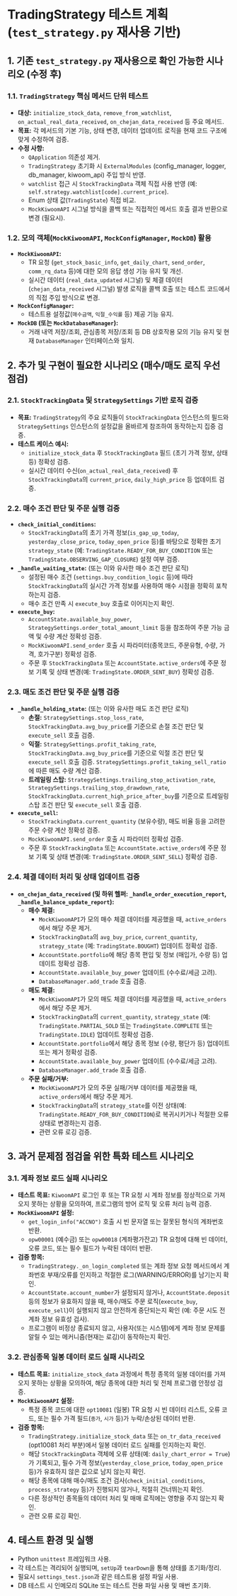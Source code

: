 # TradingStrategy 테스트 계획 (`test_strategy.py` 재사용 기반)

## 1. 기존 `test_strategy.py` 재사용으로 확인 가능한 시나리오 (수정 후)

### 1.1. `TradingStrategy` 핵심 메서드 단위 테스트
- **대상:** `initialize_stock_data`, `remove_from_watchlist`, `on_actual_real_data_received`, `on_chejan_data_received` 등 주요 메서드.
- **목표:** 각 메서드의 기본 기능, 상태 변경, 데이터 업데이트 로직을 현재 코드 구조에 맞게 수정하여 검증.
- **수정 사항:**
    - `QApplication` 의존성 제거.
    - `TradingStrategy` 초기화 시 `ExternalModules` (config_manager, logger, db_manager, kiwoom_api) 주입 방식 반영.
    - `watchlist` 접근 시 `StockTrackingData` 객체 직접 사용 반영 (예: `self.strategy.watchlist[code].current_price`).
    - Enum 상태 값(`TradingState`) 직접 비교.
    - `MockKiwoomAPI` 시그널 방식을 콜백 또는 직접적인 메서드 호출 결과 반환으로 변경 (필요시).

### 1.2. 모의 객체(`MockKiwoomAPI`, `MockConfigManager`, `MockDB`) 활용
- **`MockKiwoomAPI`:**
    - TR 요청 (`get_stock_basic_info`, `get_daily_chart`, `send_order`, `comm_rq_data` 등)에 대한 모의 응답 생성 기능 유지 및 개선.
    - 실시간 데이터 (`real_data_updated` 시그널) 및 체결 데이터 (`chejan_data_received` 시그널) 발생 로직을 콜백 호출 또는 테스트 코드에서의 직접 주입 방식으로 변경.
- **`MockConfigManager`:**
    - 테스트용 설정값(`매수금액`, `익절_수익률` 등) 제공 기능 유지.
- **`MockDB` (또는 `MockDatabaseManager`):**
    - 거래 내역 저장/조회, 관심종목 저장/조회 등 DB 상호작용 모의 기능 유지 및 현재 `DatabaseManager` 인터페이스와 일치.

## 2. 추가 및 구현이 필요한 시나리오 (매수/매도 로직 우선 점검)

### 2.1. `StockTrackingData` 및 `StrategySettings` 기반 로직 검증
- **목표:** `TradingStrategy`의 주요 로직들이 `StockTrackingData` 인스턴스의 필드와 `StrategySettings` 인스턴스의 설정값을 올바르게 참조하여 동작하는지 집중 검증.
- **테스트 케이스 예시:**
    - `initialize_stock_data` 후 `StockTrackingData` 필드 (초기 가격 정보, 상태 등) 정확성 검증.
    - 실시간 데이터 수신(`on_actual_real_data_received`) 후 `StockTrackingData`의 `current_price`, `daily_high_price` 등 업데이트 검증.

### 2.2. 매수 조건 판단 및 주문 실행 검증
- **`check_initial_conditions`:**
    - `StockTrackingData`의 초기 가격 정보(`is_gap_up_today`, `yesterday_close_price`, `today_open_price` 등)를 바탕으로 정확한 초기 `strategy_state` (예: `TradingState.READY_FOR_BUY_CONDITION` 또는 `TradingState.OBSERVING_GAP_CLOSURE`) 설정 여부 검증.
- **`_handle_waiting_state`:** (또는 이와 유사한 매수 조건 판단 로직)
    - 설정된 매수 조건 (`settings.buy_condition_logic` 등)에 따라 `StockTrackingData`의 실시간 가격 정보를 사용하여 매수 시점을 정확히 포착하는지 검증.
    - 매수 조건 만족 시 `execute_buy` 호출로 이어지는지 확인.
- **`execute_buy`:**
    - `AccountState.available_buy_power`, `StrategySettings.order_total_amount_limit` 등을 참조하여 주문 가능 금액 및 수량 계산 정확성 검증.
    - `MockKiwoomAPI.send_order` 호출 시 파라미터(종목코드, 주문유형, 수량, 가격, 호가구분) 정확성 검증.
    - 주문 후 `StockTrackingData` 또는 `AccountState.active_orders`에 주문 정보 기록 및 상태 변경(예: `TradingState.ORDER_SENT_BUY`) 정확성 검증.

### 2.3. 매도 조건 판단 및 주문 실행 검증
- **`_handle_holding_state`:** (또는 이와 유사한 매도 조건 판단 로직)
    - **손절:** `StrategySettings.stop_loss_rate`, `StockTrackingData.avg_buy_price`를 기준으로 손절 조건 판단 및 `execute_sell` 호출 검증.
    - **익절:** `StrategySettings.profit_taking_rate`, `StockTrackingData.avg_buy_price`를 기준으로 익절 조건 판단 및 `execute_sell` 호출 검증. `StrategySettings.profit_taking_sell_ratio`에 따른 매도 수량 계산 검증.
    - **트레일링 스탑:** `StrategySettings.trailing_stop_activation_rate`, `StrategySettings.trailing_stop_drawdown_rate`, `StockTrackingData.current_high_price_after_buy`를 기준으로 트레일링 스탑 조건 판단 및 `execute_sell` 호출 검증.
- **`execute_sell`:**
    - `StockTrackingData.current_quantity` (보유수량), 매도 비율 등을 고려한 주문 수량 계산 정확성 검증.
    - `MockKiwoomAPI.send_order` 호출 시 파라미터 정확성 검증.
    - 주문 후 `StockTrackingData` 또는 `AccountState.active_orders`에 주문 정보 기록 및 상태 변경(예: `TradingState.ORDER_SENT_SELL`) 정확성 검증.

### 2.4. 체결 데이터 처리 및 상태 업데이트 검증
- **`on_chejan_data_received` (및 하위 헬퍼: `_handle_order_execution_report`, `_handle_balance_update_report`):**
    - **매수 체결:**
        - `MockKiwoomAPI`가 모의 매수 체결 데이터를 제공했을 때, `active_orders`에서 해당 주문 제거.
        - `StockTrackingData`의 `avg_buy_price`, `current_quantity`, `strategy_state` (예: `TradingState.BOUGHT`) 업데이트 정확성 검증.
        - `AccountState.portfolio`에 해당 종목 편입 및 정보 (매입가, 수량 등) 업데이트 정확성 검증.
        - `AccountState.available_buy_power` 업데이트 (수수료/세금 고려).
        - `DatabaseManager.add_trade` 호출 검증.
    - **매도 체결:**
        - `MockKiwoomAPI`가 모의 매도 체결 데이터를 제공했을 때, `active_orders`에서 해당 주문 제거.
        - `StockTrackingData`의 `current_quantity`, `strategy_state` (예: `TradingState.PARTIAL_SOLD` 또는 `TradingState.COMPLETE` 또는 `TradingState.IDLE`) 업데이트 정확성 검증.
        - `AccountState.portfolio`에서 해당 종목 정보 (수량, 평단가 등) 업데이트 또는 제거 정확성 검증.
        - `AccountState.available_buy_power` 업데이트 (수수료/세금 고려).
        - `DatabaseManager.add_trade` 호출 검증.
    - **주문 실패/거부:**
        - `MockKiwoomAPI`가 모의 주문 실패/거부 데이터를 제공했을 때, `active_orders`에서 해당 주문 제거.
        - `StockTrackingData`의 `strategy_state`를 이전 상태(예: `TradingState.READY_FOR_BUY_CONDITION`)로 복귀시키거나 적절한 오류 상태로 변경하는지 검증.
        - 관련 오류 로깅 검증.

## 3. 과거 문제점 점검을 위한 특화 테스트 시나리오

### 3.1. 계좌 정보 로드 실패 시나리오
- **테스트 목표:** `KiwoomAPI` 로그인 후 또는 TR 요청 시 계좌 정보를 정상적으로 가져오지 못하는 상황을 모의하여, 프로그램의 방어 로직 및 오류 처리 능력 검증.
- **`MockKiwoomAPI` 설정:**
    - `get_login_info("ACCNO")` 호출 시 빈 문자열 또는 잘못된 형식의 계좌번호 반환.
    - `opw00001` (예수금) 또는 `opw00018` (계좌평가잔고) TR 요청에 대해 빈 데이터, 오류 코드, 또는 필수 필드가 누락된 데이터 반환.
- **검증 항목:**
    - `TradingStrategy._on_login_completed` 또는 계좌 정보 요청 메서드에서 계좌번호 부재/오류를 인지하고 적절한 로그(WARNING/ERROR)를 남기는지 확인.
    - `AccountState.account_number`가 설정되지 않거나, `AccountState.deposit` 등의 정보가 유효하지 않을 때, 매수/매도 주문 로직(`execute_buy`, `execute_sell`)이 실행되지 않고 안전하게 중단되는지 확인 (예: 주문 시도 전 계좌 정보 유효성 검사).
    - 프로그램이 비정상 종료되지 않고, 사용자(또는 시스템)에게 계좌 정보 문제를 알릴 수 있는 메커니즘(현재는 로깅)이 동작하는지 확인.

### 3.2. 관심종목 일봉 데이터 로드 실패 시나리오
- **테스트 목표:** `initialize_stock_data` 과정에서 특정 종목의 일봉 데이터를 가져오지 못하는 상황을 모의하여, 해당 종목에 대한 처리 및 전체 프로그램 안정성 검증.
- **`MockKiwoomAPI` 설정:**
    - 특정 종목 코드에 대한 `opt10081` (일봉) TR 요청 시 빈 데이터 리스트, 오류 코드, 또는 필수 가격 필드(`종가`, `시가` 등)가 누락/손상된 데이터 반환.
- **검증 항목:**
    - `TradingStrategy.initialize_stock_data` 또는 `on_tr_data_received` (opt10081 처리 부분)에서 일봉 데이터 로드 실패를 인지하는지 확인.
    - 해당 `StockTrackingData` 객체에 오류 상태(예: `daily_chart_error = True`)가 기록되고, 필수 가격 정보(`yesterday_close_price`, `today_open_price` 등)가 유효하지 않은 값으로 남지 않는지 확인.
    - 해당 종목에 대해 매수/매도 조건 검사(`check_initial_conditions`, `process_strategy` 등)가 진행되지 않거나, 적절히 건너뛰는지 확인.
    - 다른 정상적인 종목들의 데이터 처리 및 매매 로직에는 영향을 주지 않는지 확인.
    - 관련 오류 로깅 확인.

## 4. 테스트 환경 및 실행
- Python `unittest` 프레임워크 사용.
- 각 테스트는 격리되어 실행되며, `setUp`과 `tearDown`을 통해 상태를 초기화/정리.
- 필요시 `settings_test.json`과 같은 테스트용 설정 파일 사용.
- DB 테스트 시 인메모리 SQLite 또는 테스트 전용 파일 사용 및 매번 초기화.
